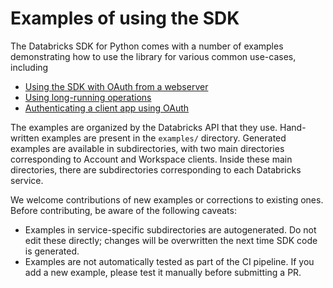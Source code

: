 # Examples of using the SDK

The Databricks SDK for Python comes with a number of examples demonstrating how to use the library for various common use-cases, including

* [Using the SDK with OAuth from a webserver](https://github.com/databricks/databricks-sdk-py/blob/main/examples/flask_app_with_oauth.py)
* [Using long-running operations](https://github.com/databricks/databricks-sdk-py/blob/main/examples/starting_job_and_waiting.py)
* [Authenticating a client app using OAuth](https://github.com/databricks/databricks-sdk-py/blob/main/examples/local_browser_oauth.py)

The examples are organized by the Databricks API that they use. Hand-written examples are present in the `examples/` directory.
Generated examples are available in subdirectories, with two main directories corresponding to Account 
and Workspace clients. Inside these main directories, there are subdirectories corresponding to each 
Databricks service.

We welcome contributions of new examples or corrections to existing ones. Before contributing, be aware of the following caveats:
* Examples in service-specific subdirectories are autogenerated. Do not edit these directly; changes will be overwritten the next time SDK code is generated.
* Examples are not automatically tested as part of the CI pipeline. If you add a new example, please test it manually before submitting a PR.
